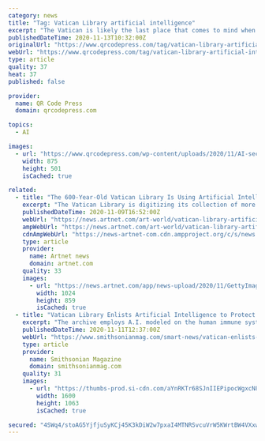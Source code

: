 ```yaml
---
category: news
title: "Tag: Vatican Library artificial intelligence"
excerpt: "The Vatican is likely the last place that comes to mind when thinking about the latest in AI security technology. However, as the 600-year-old institution moves to digitize 80,000 manuscripts from its collection,"
publishedDateTime: 2020-11-13T10:32:00Z
originalUrl: "https://www.qrcodepress.com/tag/vatican-library-artificial-intelligence/"
webUrl: "https://www.qrcodepress.com/tag/vatican-library-artificial-intelligence/"
type: article
quality: 37
heat: 37
published: false

provider:
  name: QR Code Press
  domain: qrcodepress.com

topics:
  - AI

images:
  - url: "https://www.qrcodepress.com/wp-content/uploads/2020/11/AI-security-Vatican-Library.jpg"
    width: 875
    height: 501
    isCached: true

related:
  - title: "The 600-Year-Old Vatican Library Is Using Artificial Intelligence to Ward Off Hackers Targeting Its Digital Collections"
    excerpt: "The Vatican Library is digitizing its collection of more than 80,000 manuscripts, and is now using AI to protect itself from hackers."
    publishedDateTime: 2020-11-09T16:52:00Z
    webUrl: "https://news.artnet.com/art-world/vatican-library-artificial-intelligence-1921989"
    ampWebUrl: "https://news.artnet.com/art-world/vatican-library-artificial-intelligence-1921989/amp-page"
    cdnAmpWebUrl: "https://news-artnet-com.cdn.ampproject.org/c/s/news.artnet.com/art-world/vatican-library-artificial-intelligence-1921989/amp-page"
    type: article
    provider:
      name: Artnet news
      domain: artnet.com
    quality: 33
    images:
      - url: "https://news.artnet.com/app/news-upload/2020/11/GettyImages-461640741.jpg"
        width: 1024
        height: 859
        isCached: true
  - title: "Vatican Library Enlists Artificial Intelligence to Protect Its Digitized Treasures"
    excerpt: "The archive employs A.I. modeled on the human immune system to guard offerings including a rare manuscript of the \"Aeneid\""
    publishedDateTime: 2020-11-11T12:37:00Z
    webUrl: "https://www.smithsonianmag.com/smart-news/vatican-enlists-cybersecurity-firm-protect-digitized-treasures-180976256/"
    type: article
    provider:
      name: Smithsonian Magazine
      domain: smithsonianmag.com
    quality: 31
    images:
      - url: "https://thumbs-prod.si-cdn.com/aYnRKTr68SJnIIEPipocWgxcN8E=/fit-in/1600x0/filters:focal(2062x1327:2063x1328)/https://public-media.si-cdn.com/filer/cf/53/cf53facd-829c-4cd0-8969-e715cadcd508/the_sistine_hall_of_the_vatican_library_2994335291.jpg"
        width: 1600
        height: 1063
        isCached: true

secured: "4SWq4/stoAG5YjfjuSyKCj45K3kDiW2w7pxaI4MTNRSvcuVrW5KWrtBW4VXxwIG0G0+08OWQw+wcK+yUb+n970j+pILfhXWPocUQXqSKHP26fzo7NFysV3yu9P9Jg1P31uFEOK1TIcR9or23I07SPjVJ9f1Ibtn4y+8bdR48KgIdM1jqFP37GhpVenWqL+SDsed4U8okMkXpz7D62Bx2tNf35kH6KE9btSdNIu4FlnlS2eCd6/tNOd8yltxBKF51E3xBYefKS2Gyo8yoZ7U9q9V85vHrR8slmqV5vTHoQVlj2p8atjaIx9droYt8jav9v8wIGd2X/GreB72BzxmkGXBYeAMGFUE2JO9mAkKCDuI=;QWgIY6vH2B5ahhozCC27zg=="
---
```


